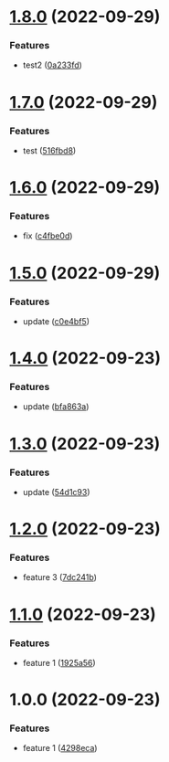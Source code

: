 # [1.8.0](https://github.com/olehmart/java-test-app/compare/v1.7.0...v1.8.0) (2022-09-29)


### Features

* test2 ([0a233fd](https://github.com/olehmart/java-test-app/commit/0a233fdd1804c57ff7243c3dac4041fdcfeb3dc0))

# [1.7.0](https://github.com/olehmart/java-test-app/compare/v1.6.0...v1.7.0) (2022-09-29)


### Features

* test ([516fbd8](https://github.com/olehmart/java-test-app/commit/516fbd80140ff2c83da77b2446c256c90c2affc7))

# [1.6.0](https://github.com/olehmart/java-test-app/compare/v1.5.0...v1.6.0) (2022-09-29)


### Features

* fix ([c4fbe0d](https://github.com/olehmart/java-test-app/commit/c4fbe0d44df59ac122433f8878e8b477bd70dbf2))

# [1.5.0](https://github.com/olehmart/java-test-app/compare/v1.4.0...v1.5.0) (2022-09-29)


### Features

* update ([c0e4bf5](https://github.com/olehmart/java-test-app/commit/c0e4bf5be72324b31620d0757055a21fc187a66b))

# [1.4.0](https://github.com/olehmart/java-test-app/compare/v1.3.0...v1.4.0) (2022-09-23)


### Features

* update ([bfa863a](https://github.com/olehmart/java-test-app/commit/bfa863af9471ad473f4201f1297d5220a372b6f5))

# [1.3.0](https://github.com/olehmart/java-test-app/compare/v1.2.0...v1.3.0) (2022-09-23)


### Features

* update ([54d1c93](https://github.com/olehmart/java-test-app/commit/54d1c9394277765dd9a4960bb1e19babca1ccd3d))

# [1.2.0](https://github.com/olehmart/java-test-app/compare/v1.1.0...v1.2.0) (2022-09-23)


### Features

* feature 3 ([7dc241b](https://github.com/olehmart/java-test-app/commit/7dc241b7d4dcebc24aa5755dc9da38b8c225e9b8))

# [1.1.0](https://github.com/olehmart/java-test-app/compare/v1.0.0...v1.1.0) (2022-09-23)


### Features

* feature 1 ([1925a56](https://github.com/olehmart/java-test-app/commit/1925a56bdd10cd40a109b1a855d36e8ed643e28d))

# 1.0.0 (2022-09-23)


### Features

* feature 1 ([4298eca](https://github.com/olehmart/java-test-app/commit/4298eca53c453f1f2561fc54342b45ac198d2dff))
